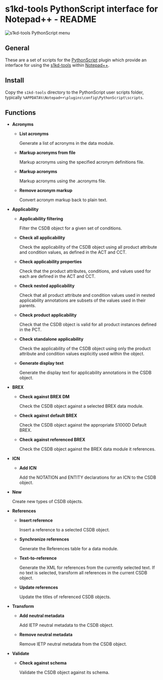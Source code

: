 s1kd-tools PythonScript interface for Notepad++ - README
========================================================

![s1kd-tools PythonScript
menu](s1kd-tools/docs/ICN-S1KDNPP-A-000000-A-KHZAE-00001-A-001-01.PNG)

General
-------

These are a set of scripts for the
[PythonScript](http://npppythonscript.sourceforge.net) plugin which
provide an interface for using the
[s1kd-tools](https://github.com/kibook/s1kd-tools) within
[Notepad++](https://notepad-plus-plus.org).

Install
-------

Copy the `s1kd-tools` directory to the PythonScript user scripts folder,
typically `%APPDATA%\Notepad++\plugins\config\PythonScript\scripts`.

Functions
---------

-   **Acronyms**

    -   **List acronyms**

        Generate a list of acronyms in the data module.

    -   **Markup acronyms from file**

        Markup acronyms using the specified acronym definitions file.

    -   **Markup acronyms**

        Markup acronyms using the .acronyms file.

    -   **Remove acronym markup**

        Convert acronym markup back to plain text.

-   **Applicability**

    -   **Applicability filtering**

        Filter the CSDB object for a given set of conditions.

    -   **Check all applicability**

        Check the applicability of the CSDB object using all product
        attribute and condition values, as defined in the ACT and CCT.

    -   **Check applicability properties**

        Check that the product attributes, conditions, and values used
        for each are defined in the ACT and CCT.

    -   **Check nested applicability**

        Check that all product attribute and condition values used in
        nested applicability annotations are subsets of the values used
        in their parents.

    -   **Check product applicability**

        Check that the CSDB object is valid for all product instances
        defined in the PCT.

    -   **Check standalone applicability**

        Check the applicability of the CSDB object using only the
        product attribute and condition values explicitly used within
        the object.

    -   **Generate display text**

        Generate the display text for applicability annotations in the
        CSDB object.

-   **BREX**

    -   **Check against BREX DM**

        Check the CSDB object against a selected BREX data module.

    -   **Check against default BREX**

        Check the CSDB object against the appropriate S1000D Default
        BREX.

    -   **Check against referenced BREX**

        Check the CSDB object against the BREX data module it
        references.

-   **ICN**

    -   **Add ICN**

        Add the NOTATION and ENTITY declarations for an ICN to the CSDB
        object.

-   **New**

    Create new types of CSDB objects.

-   **References**

    -   **Insert reference**

        Insert a reference to a selected CSDB object.

    -   **Synchronize references**

        Generate the References table for a data module.

    -   **Text-to-reference**

        Generate the XML for references from the currently selected
        text. If no text is selected, transform all references in the
        current CSDB object.

    -   **Update references**

        Update the titles of referenced CSDB objects.

-   **Transform**

    -   **Add neutral metadata**

        Add IETP neutral metadata to the CSDB object.

    -   **Remove neutral metadata**

        Remove IETP neutral metadata from the CSDB object.

-   **Validate**

    -   **Check against schema**

        Validate the CSDB object against its schema.
